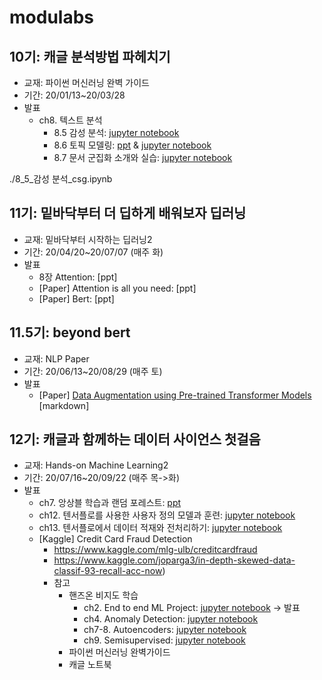 # modulabs

## 10기: 캐글 분석방법 파헤치기
- 교재: 파이썬 머신러닝 완벽 가이드
- 기간: 20/01/13~20/03/28
- 발표
    - ch8. 텍스트 분석
        - 8.5 감성 분석: [jupyter notebook](./8_5_감성분석_csg.ipynb)
        - 8.6 토픽 모델링: [ppt](https://drive.google.com/file/d/1saWyGmUetLHA2nfSrQ1B8IFbf2hBGzkN/view?usp=sharing) & [jupyter notebook](./8_6_토픽모델링.ipynb)
        - 8.7 문서 군집화 소개와 실습: [jupyter notebook](./8_7_문서군집화_csg.ipynb)


./8_5_감성 분석_csg.ipynb

## 11기: 밑바닥부터 더 딥하게 배워보자 딥러닝
- 교재: 밑바닥부터 시작하는 딥러닝2
- 기간: 20/04/20~20/07/07 (매주 화)
- 발표
  - 8장 Attention: [ppt]
  - [Paper] Attention is all you need: [ppt]
  - [Paper] Bert: [ppt]
  
## 11.5기: beyond bert
- 교재: NLP Paper
- 기간: 20/06/13~20/08/29 (매주 토)
- 발표
  - [Paper] [Data Augmentation using Pre-trained Transformer Models](https://arxiv.org/abs/2003.02245) [markdown]

## 12기: 캐글과 함께하는 데이터 사이언스 첫걸음
- 교재: Hands-on Machine Learning2
- 기간: 20/07/16~20/09/22 (매주 목->화)
- 발표
  - ch7. 앙상블 학습과 랜덤 포레스트: [ppt](https://drive.google.com/file/d/11ZTBEnT7Ugohpg23sVj2uh-BMFULTSpr/view?usp=sharing)
  - ch12. 텐서플로를 사용한 사용자 정의 모델과 훈련: [jupyter notebook](./12_custom_models_and_training_with_tensorflow_교재_csg.ipynb)
  - ch13. 텐서플로에서 데이터 적재와 전처리하기: [jupyter notebook](./13_loading_and_preprocessing_data_교재_csg.ipynb)
  - [Kaggle] Credit Card Fraud Detection
    - https://www.kaggle.com/mlg-ulb/creditcardfraud
    - https://www.kaggle.com/joparga3/in-depth-skewed-data-classif-93-recall-acc-now)
    - 참고
        - 핸즈온 비지도 학습
            - ch2. End to end ML Project: [jupyter notebook](./02_end_to_end_machine_learning_project_신용카드사기검출_1.ipynb) -> 발표
            - ch4. Anomaly Detection: [jupyter notebook](./04_anomaly_detection_신용카드사기검출_2.ipynb)
            - ch7-8. Autoencoders: [jupyter notebook](./08_autoencoders_신용카드사기검출_3.ipynb)
            - ch9. Semisupervised: [jupyter notebook](./09_semisupervised_신용카드사기검출_4.ipynb)
        - 파이썬 머신러닝 완벽가이드
        - 캐글 노트북
  

